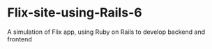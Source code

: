# Flix-site-using-Rails-6
A simulation of Flix app, using Ruby on Rails to develop backend and frontend
